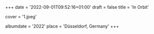 +++
date = '2022-09-01T09:52:16+01:00'
draft = false
title = 'In Orbit'

cover = '1.jpeg'

albumdate = '2022'
place = 'Düsseldorf, Germany'
+++


